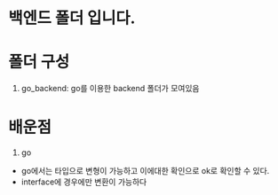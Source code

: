 # 백엔드 폴더 입니다.

#  폴더 구성

1. go_backend: go를 이용한 backend 폴더가 모여있음


# 배운점 

1. go 

- go에서는 타입으로 변형이 가능하고 이에대한 확인으로 ok로 확인할 수 있다.
- interface에 경우에만 변환이 가능하다